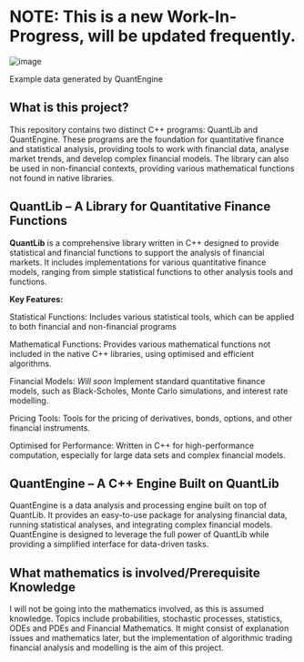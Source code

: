 # NOTE: This is a new Work-In-Progress, will be updated frequently.
![image](https://github.com/user-attachments/assets/0e60c8ba-af9e-41e8-991c-b7651d4885d8)

Example data generated by QuantEngine

## What is this project?
This repository contains two distinct C++ programs: QuantLib and QuantEngine. These programs are the foundation for quantitative finance and statistical analysis, providing tools to work with financial data, analyse market trends, and develop complex financial models. The library can also be used in non-financial contexts, providing various mathematical functions not found in native libraries.

## **QuantLib** – A Library for Quantitative Finance Functions
**QuantLib** is a comprehensive library written in C++ designed to provide statistical and financial functions to support the analysis of financial markets. It includes implementations for various quantitative finance models, ranging from simple statistical functions to other analysis tools and functions.

**Key Features:**

Statistical Functions: Includes various statistical tools, which can be applied to both financial and non-financial programs

Mathematical Functions: Provides various mathematical functions not included in the native C++ libraries, using optimised and efficient algorithms.

Financial Models: *Will soon* Implement standard quantitative finance models, such as Black-Scholes, Monte Carlo simulations, and interest rate modelling.

Pricing Tools: Tools for the pricing of derivatives, bonds, options, and other financial instruments.

Optimised for Performance: Written in C++ for high-performance computation, especially for large data sets and complex financial models.

## **QuantEngine** – A C++ Engine Built on QuantLib
QuantEngine is a data analysis and processing engine built on top of QuantLib. It provides an easy-to-use package for analysing financial data, running statistical analyses, and integrating complex financial models. QuantEngine is designed to leverage the full power of QuantLib while providing a simplified interface for data-driven tasks.

## What mathematics is involved/Prerequisite Knowledge
I will not be going into the mathematics involved, as this is assumed knowledge. Topics include probabilities, stochastic processes, statistics, ODEs and PDEs and Financial Mathematics.  It might consist of explanation issues and mathematics later, but the implementation of algorithmic trading financial analysis and modelling is the aim of this project.


